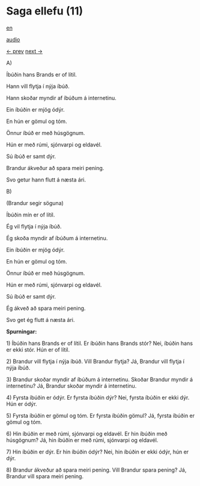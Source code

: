 # Saga ellefu (11)

[en](../en/story_11.md)

[audio](../audio/story_11.mp3)

[← prev](../is/story_10.md)
[next →](../is/story_12.md)

A\)

Íbúðin hans Brands er of lítil.

Hann vill flytja í nýja íbúð.

Hann skoðar myndir af íbúðum á internetinu.

Ein íbúðin er mjög ódýr.

En hún er gömul og tóm.

Önnur íbúð er með húsgögnum.

Hún er með rúmi, sjónvarpi og eldavél.

Sú íbúð er samt dýr.

Brandur ákveður að spara meiri pening.

Svo getur hann flutt á næsta ári.

B\)

(Brandur segir söguna)

Íbúðin mín er of lítil.

Ég vil flytja í nýja íbúð.

Ég skoða myndir af íbúðum á internetinu.

Ein íbúðin er mjög ódýr.

En hún er gömul og tóm.

Önnur íbúð er með húsgögnum.

Hún er með rúmi, sjónvarpi og eldavél.

Sú íbúð er samt dýr.

Ég ákveð að spara meiri pening.

Svo get ég flutt á næsta ári.

**Spurningar:**

1\) Íbúðin hans Brands er of lítil. Er íbúðin hans Brands stór? Nei,
íbúðin hans er ekki stór. Hún er of lítil.

2\) Brandur vill flytja í nýja íbúð. Vill Brandur flytja? Já, Brandur
vill flytja í nýja íbúð.

3\) Brandur skoðar myndir af íbúðum á internetinu. Skoðar Brandur myndir
á internetinu? Já, Brandur skoðar myndir á internetinu.

4\) Fyrsta íbúðin er ódýr. Er fyrsta íbúðin dýr? Nei, fyrsta íbúðin er
ekki dýr. Hún er ódýr.

5\) Fyrsta íbúðin er gömul og tóm. Er fyrsta íbúðin gömul? Já, fyrsta
íbúðin er gömul og tóm.

6\) Hin íbúðin er með rúmi, sjónvarpi og eldavél. Er hin íbúðin með
húsgögnum? Já, hin íbúðin er með rúmi, sjónvarpi og eldavél.

7\) Hin íbúðin er dýr. Er hin íbúðin ódýr? Nei, hin íbúðin er ekki ódýr,
hún er dýr.

8\) Brandur ákveður að spara meiri pening. Vill Brandur spara pening?
Já, Brandur vill spara meiri pening.
